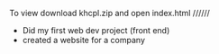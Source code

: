 To view download khcpl.zip and open index.html
//////
- Did my first web dev project (front end)
- created a website for a company
